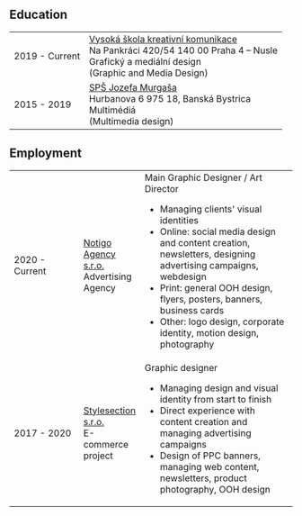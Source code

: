 <h2 class="subtitle">Education</h2>
            <table class="education">
                <tr>
                    <td class="date">2019 - Current</td>
                    <td><a class="vskk" href="http://www.vskk.cz">Vysoká škola kreativní komunikace </a><br> <span class="light">Na Pankráci 420/54
                        140 00 Praha 4 – Nusle</span><br>Grafický a mediální design <br> (Graphic and Media Design)</td>
                </tr>
                <tr>
                    <td class="date">2015 - 2019</td>
                    <td><a class="spsjm" href="https://www.spsjm.sk">SPŠ Jozefa Murgaša </a><br><span class="light">Hurbanova 6
                        975 18, Banská Bystrica</span><br>Multimédiá <br> (Multimedia design)</td>
                </tr>
            </table>
            <h2 class="subtitle">Employment</h2>
            <table>
                <tr>
                    <td style="width: 25%; class="date">2020 - Current</td>
                    <td><a class="notigo" href="https://www.notigo.cz">Notigo Agency s.r.o.</a><br><span class="light">Advertising Agency</span></td>
                            <td>Main Graphic Designer / Art Director<br><span class="light">
                        <ul>
                            <li>Managing clients' visual identities</li>
                            <li>Online: social media design and content creation, newsletters, designing advertising campaigns, webdesign</li>
                            <li>Print: general OOH design, flyers, posters, banners, business cards </li>
                            <li>Other: logo design, corporate identity, motion design, photography</li>
                        </ul>
                    </span></td>
                </tr>
                <tr>
                    <td style="width: 25%; class="date">2017 - 2020</td>
                    <td><a class="section" href="https:/www.style-shop.cz">Stylesection s.r.o.</a><br><span class="light">E-commerce project</span></td>
                    <td style="width: 55%;">Graphic designer<br><span class="light">
                        <ul>
                            <li>Managing design and visual identity from start to finish</li>
                            <li>Direct experience with content creation and managing advertising campaigns</li>
                            <li>Design of PPC banners, managing web content, newsletters, product photography, OOH design</li>
                        </ul>
                    </span></td></td>
                </tr>
            </table>

